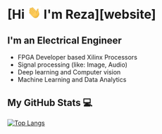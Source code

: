 # [Hi <img src="https://raw.githubusercontent.com/ABSphreak/ABSphreak/master/gifs/Hi.gif" width="30px"> I'm Reza][website]
<!-- [<img height="30" src="https://img.shields.io/badge/twitter-%231DA1F2.svg?&style=for-the-badge&logo=twitter&logoColor=white" />][twitter]
[<img height="30" src = "https://img.shields.io/badge/Youtube-%23E4405F.svg?&style=for-the-badge&logo=Youtube&logoColor=white">][Youtube] 
[<img height="30" src="https://img.shields.io/badge/DEV.TO-%230A0A0A.svg?&style=for-the-badge&logo=dev-dot-to&logoColor=white" />][devto]
[<img height="30" src="https://raw.githubusercontent.com/iconic/open-iconic/master/svg/globe.svg" />][website] -->

## I'm an Electrical Engineer

- FPGA Developer based Xilinx Processors 
- Signal processing (like: Image, Audio)
- Deep learning and Computer vision
- Machine Learning and Data Analytics

## My GitHub Stats 💻

[![Top Langs](https://github-readme-stats.vercel.app/api/top-langs/?username=mertz1999&hide=java,html,css&theme=dracula)](https://github.com/anuraghazra/github-readme-stats)

